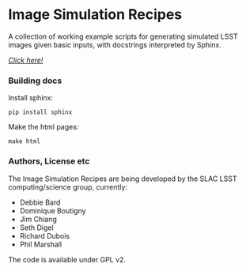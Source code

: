 Image Simulation Recipes
========================

A collection of working example scripts for generating simulated LSST images
given basic inputs, with docstrings interpreted by Sphinx.

*[Click
here!](http://www.slac.stanford.edu/~pjm/ImageSimulationRecipes/python/recipes/.build/html/)*

### Building docs

Install sphinx:

    pip install sphinx
    
Make the html pages:
 
    make html


### Authors, License etc

The Image Simulation Recipes are being developed by the SLAC LSST
computing/science group, currently:

* Debbie Bard
* Dominique Boutigny
* Jim Chiang
* Seth Digel
* Richard Dubois
* Phil Marshall

The code is available under GPL v2.


